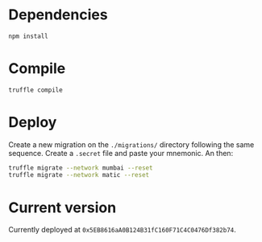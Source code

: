# Dependencies

```bash
npm install
```

# Compile

```bash
truffle compile
```

# Deploy

Create a new migration on the `./migrations/` directory following the same sequence. Create a `.secret` file and paste your mnemonic. An then:

```bash
truffle migrate --network mumbai --reset
truffle migrate --network matic --reset
```

# Current version

Currently deployed at `0x5EB8616aA0B124B31fC160F71C4C0476Df382b74`.